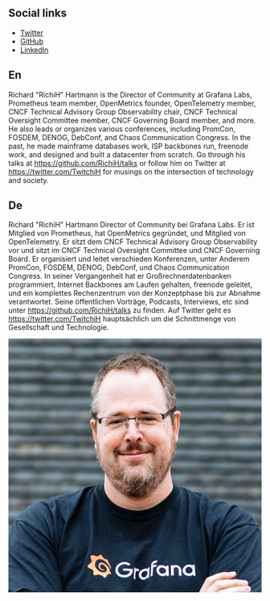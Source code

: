 ## Social links
* [Twitter](https://twitter.com/TwitchiH)
* [GitHub](https://github.com/RichiH)
* [LinkedIn](https://www.linkedin.com/in/%F0%9F%93%88-richard-hartmann-b71800107/)

## En
Richard "RichiH" Hartmann is the Director of Community at Grafana Labs, Prometheus team member, OpenMetrics founder, OpenTelemetry member, CNCF Technical Advisory Group Observability chair, CNCF Technical Oversight Committee member, CNCF Governing Board member, and more. He also leads or organizes various conferences, including PromCon, FOSDEM, DENOG, DebConf, and Chaos Communication Congress. In the past, he made mainframe databases work, ISP backbones run, freenode work, and designed and built a datacenter from scratch. Go through his talks at https://github.com/RichiH/talks or follow him on Twitter at https://twitter.com/TwitchiH for musings on the intersection of technology and society.

## De
Richard "RichiH" Hartmann Director of Community bei Grafana Labs. Er ist Mitglied von Prometheus, hat OpenMetrics gegründet, und Mitglied von OpenTelemetry. Er sitzt dem CNCF Technical Advisory Group Observability vor und sitzt im CNCF Technical Oversight Committee und CNCF Governing Board. Er organisiert und leitet verschieden Konferenzen, unter Anderem PromCon, FOSDEM, DENOG, DebConf, und Chaos Communication Congress. In seiner Vergangenheit hat er Großrechnerdatenbanken programmiert, Internet Backbones am Laufen gehalten, freenode geleitet, und ein komplettes Rechenzentrum von der Konzeptphase bis zur Abnahme verantwortet. Seine öffentlichen Vorträge, Podcasts, Interviews, etc sind unter https://github.com/RichiH/talks zu finden. Auf Twitter geht es https://twitter.com/TwitchiH hauptsächlich um die Schnittmenge von Gesellschaft und Technologie.

![](richih.jpg)
